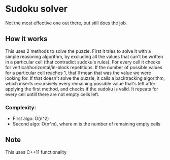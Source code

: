 # Sudoku solver
Not the most effective one out there, but still does the job.



## How it works

This uses 2 methods to solve the puzzle. First it tries to solve it with a simple reasoning algorithm, by excluding all the values that can't be written in a particular cell (that contradict sudoku's rules). For every cell it checks for vertical/horizontal/in-block repetitions. If the number of possible values for a particular cell reaches 1, that'll mean that was the value we were looking for. If that doesn't solve the puzzle, it calls a backtracking algorithm, which inserts recursively every remaining possible value that's left after applying the first method, and checks if the sudoku is valid. It repeats for every cell untill there are not empty cells left.


### Complexity: 
* First algo: O(n^2)
* Second algo: O(n^m), where m is the number of remaining empty cells

## Note
This uses C++11 functionality
